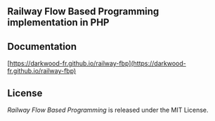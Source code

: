## Railway Flow Based Programming implementation in PHP

## Documentation

[https://darkwood-fr.github.io/railway-fbp](https://darkwood-fr.github.io/railway-fbp)

## License

_Railway Flow Based Programming_ is released under the MIT License.
